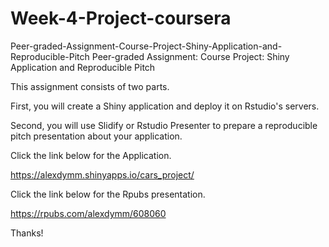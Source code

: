 # Week-4-Project-coursera

Peer-graded-Assignment-Course-Project-Shiny-Application-and-Reproducible-Pitch
Peer-graded Assignment: Course Project: Shiny Application and Reproducible Pitch

This assignment consists of two parts.

First, you will create a Shiny application and deploy it on Rstudio's servers.

Second, you will use Slidify or Rstudio Presenter to prepare a reproducible pitch presentation about your application.

Click the link below for the Application.

https://alexdymm.shinyapps.io/cars_project/

Click the link below for the Rpubs presentation.

https://rpubs.com/alexdymm/608060

Thanks!
